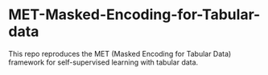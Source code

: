 # MET-Masked-Encoding-for-Tabular-data
This repo reproduces the MET (Masked Encoding for Tabular Data) framework for self-supervised learning with tabular data.
